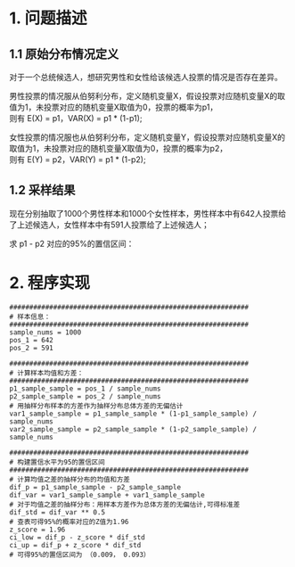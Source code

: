 # 1. 问题描述
## 1.1 原始分布情况定义
对于一个总统候选人，想研究男性和女性给该候选人投票的情况是否存在差异。

男性投票的情况服从伯努利分布，定义随机变量X，假设投票对应随机变量X的取值为1，未投票对应的随机变量X取值为0，投票的概率为p1，  
则有 E(X) = p1，VAR(X) = p1 * (1-p1);

女性投票的情况服也从伯努利分布，定义随机变量Y，假设投票对应随机变量X的取值为1，未投票对应的随机变量X取值为0，投票的概率为p2，    
则有 E(Y) = p2，VAR(Y) = p1 * (1-p2);


## 1.2 采样结果
现在分别抽取了1000个男性样本和1000个女性样本，男性样本中有642人投票给了上述候选人，女性样本中有591人投票给了上述候选人；  

求 p1 - p2 对应的95%的置信区间：

# 2. 程序实现
```
############################################################
# 样本信息：
############################################################
sample_nums = 1000
pos_1 = 642
pos_2 = 591

############################################################
# 计算样本均值和方差：
############################################################
p1_sample_sample = pos_1 / sample_nums
p2_sample_sample = pos_2 / sample_nums
# 用抽样分布样本的方差作为抽样分布总体方差的无偏估计
var1_sample_sample = p1_sample_sample * (1-p1_sample_sample) / sample_nums
var2_sample_sample = p2_sample_sample * (1-p2_sample_sample) / sample_nums

############################################################
# 构建置信水平为95的置信区间
############################################################
# 计算均值之差的抽样分布的均值和方差
dif_p = p1_sample_sample - p2_sample_sample
dif_var = var1_sample_sample + var1_sample_sample
# 对于均值之差的抽样分布：用样本方差作为总体方差的无偏估计,可得标准差
dif_std = dif_var ** 0.5
# 查表可得95%的概率对应的Z值为1.96
z_score = 1.96
ci_low = dif_p - z_score * dif_std
ci_up = dif_p + z_score * dif_std
# 可得95%的置信区间为 （0.009， 0.093）
```
